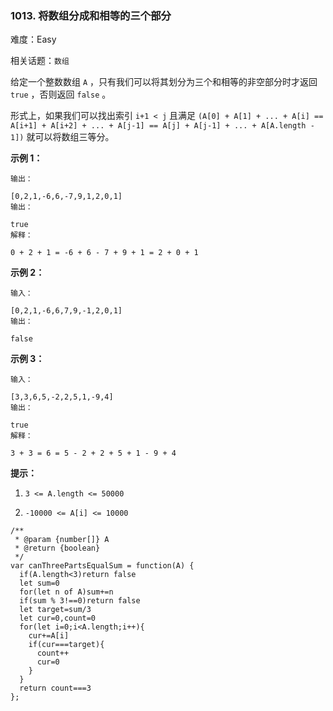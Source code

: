 ### 1013. 将数组分成和相等的三个部分

难度：Easy

相关话题：`数组`

给定一个整数数组 `A` ，只有我们可以将其划分为三个和相等的非空部分时才返回 `true` ，否则返回  `false` 。



形式上，如果我们可以找出索引 `i+1 < j` 且满足 `(A[0] + A[1] + ... + A[i] == A[i+1] + A[i+2] + ... + A[j-1] == A[j] + A[j-1] + ... + A[A.length - 1])` 就可以将数组三等分。







**示例 1：** 



```
输出：

[0,2,1,-6,6,-7,9,1,2,0,1]
输出：

true
解释：

0 + 2 + 1 = -6 + 6 - 7 + 9 + 1 = 2 + 0 + 1
```


**示例 2：** 



```
输入：

[0,2,1,-6,6,7,9,-1,2,0,1]
输出：

false
```


**示例 3：** 



```
输入：

[3,3,6,5,-2,2,5,1,-9,4]
输出：

true
解释：

3 + 3 = 6 = 5 - 2 + 2 + 5 + 1 - 9 + 4
```






**提示：** 




1.  `3 <= A.length <= 50000` 

2.  `-10000 <= A[i] <= 10000` 




```
/**
 * @param {number[]} A
 * @return {boolean}
 */
var canThreePartsEqualSum = function(A) {
  if(A.length<3)return false
  let sum=0
  for(let n of A)sum+=n
  if(sum % 3!==0)return false
  let target=sum/3
  let cur=0,count=0
  for(let i=0;i<A.length;i++){
    cur+=A[i]
    if(cur===target){
      count++
      cur=0
    }
  }
  return count===3
};
```

